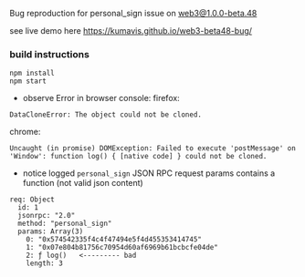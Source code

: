 Bug reproduction for personal_sign issue on web3@1.0.0-beta.48

see live demo here https://kumavis.github.io/web3-beta48-bug/

### build instructions
```
npm install
npm start
```

- observe Error in browser console:
firefox:
```
DataCloneError: The object could not be cloned.
```
chrome:
```
Uncaught (in promise) DOMException: Failed to execute 'postMessage' on 'Window': function log() { [native code] } could not be cloned.
```
- notice logged `personal_sign` JSON RPC request params contains a function (not valid json content)
```
req: Object
  id: 1
  jsonrpc: "2.0"
  method: "personal_sign"
  params: Array(3)
    0: "0x574542335f4c4f47494e5f4d455353414745"
    1: "0x07e804b81756c70954d60af6969b61bcbcfe04de"
    2: ƒ log()   <--------- bad
    length: 3
```